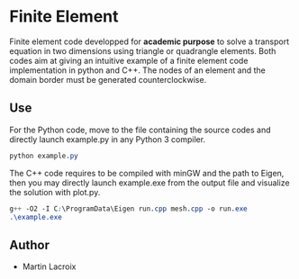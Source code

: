 # Finite Element

Finite element code developped for **academic purpose** to solve a transport equation in two dimensions using triangle or quadrangle elements. Both codes aim at giving an intuitive example of a finite element code implementation in python and C++. The nodes of an element and the domain border must be generated counterclockwise.

## Use

For the Python code, move to the file containing the source codes and directly launch example.py in any Python 3 compiler.
```css
python example.py
```
The C++ code requires to be compiled with minGW and the path to Eigen, then you may directly launch example.exe from the output file and visualize the solution with plot.py.
```css
g++ -O2 -I C:\ProgramData\Eigen run.cpp mesh.cpp -o run.exe
.\example.exe
```

## Author

* Martin Lacroix
